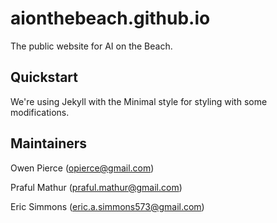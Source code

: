 # aionthebeach.github.io
The public website for AI on the Beach.

## Quickstart
We're using Jekyll with the Minimal style for styling with some modifications.


## Maintainers
Owen Pierce (opierce@gmail.com)  

Praful Mathur (praful.mathur@gmail.com)

Eric Simmons (eric.a.simmons573@gmail.com)

